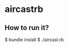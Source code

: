 aircastrb 
====================


How to run it?
--------------
 $ bundle install
 $ ./aircast.rb



